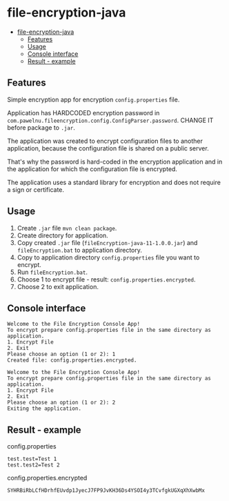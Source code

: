 # file-encryption-java

<!-- TOC -->
* [file-encryption-java](#file-encryption-java)
  * [Features](#features)
  * [Usage](#usage)
  * [Console interface](#console-interface)
  * [Result - example](#result---example)
<!-- TOC -->

## Features

Simple encryption app for encryption `config.properties` file.

Application has HARDCODED encryption password in `com.pawelnu.fileencryption.config.ConfigParser.password`.
CHANGE IT before package to `.jar`.

The application was created to encrypt configuration files to another application, 
because the configuration file is shared on a public server.

That's why the password is hard-coded in the encryption application 
and in the application for which the configuration file is encrypted.

The application uses a standard library for encryption and does not require a sign or certificate.

## Usage

1. Create `.jar` file `mvn clean package`.
2. Create directory for application.
3. Copy created `.jar` file (`fileEncryption-java-11-1.0.0.jar`) and `fileEncryption.bat` to application directory.
4. Copy to application directory `config.properties` file you want to encrypt.
5. Run `fileEncryption.bat`.
6. Choose 1 to encrypt file - result: `config.properties.encrypted`.
7. Choose 2 to exit application.

## Console interface

```shell
Welcome to the File Encryption Console App!
To encrypt prepare config.properties file in the same directory as application.
1. Encrypt File
2. Exit
Please choose an option (1 or 2): 1
Created file: config.properties.encrypted.

Welcome to the File Encryption Console App!
To encrypt prepare config.properties file in the same directory as application.
1. Encrypt File
2. Exit
Please choose an option (1 or 2): 2
Exiting the application.
```

## Result - example

config.properties
```properties
test.test=Test 1
test.test2=Test 2
```

config.properties.encrypted
```text
SYHRBiRbLCfHDrhfEUvdp1JyecJ7FP9JvKH36Ds4YSOI4y3TCvfgkUGXqXhXwbMx
```
